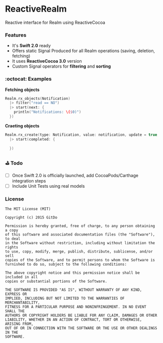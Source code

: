 # ReactiveRealm
Reactive interface for Realm using ReactiveCocoa


### Features
- It's **Swift 2.0** ready
- Offers static Signal Produced for all Realm operations (saving, deletion, fetching)
- It uses **ReactiveCocoa 3.0** version
- Custom Signal operators for **filtering** and **sorting**

### :octocat: Examples
**Fetching objects**
```swift
Realm.rx_objects(Notification) 
  |> filter("read == NO")
  |> start(next: {
    println("Notifications: \($0)")
  })
```
**Craeting objects**
```swift
Realm.rx_create(type: Notification, value: notification, update = true, thread: .BackgroundThread)
  |> start(completed: {
  
  })
```

### :golf: Todo
- [ ] Once Swift 2.0 is officially launched, add CocoaPods/Carthage integration steps
- [ ] Include Unit Tests using real models

### License
```
The MIT License (MIT)

Copyright (c) 2015 GitDo

Permission is hereby granted, free of charge, to any person obtaining a copy
of this software and associated documentation files (the "Software"), to deal
in the Software without restriction, including without limitation the rights
to use, copy, modify, merge, publish, distribute, sublicense, and/or sell
copies of the Software, and to permit persons to whom the Software is
furnished to do so, subject to the following conditions:

The above copyright notice and this permission notice shall be included in all
copies or substantial portions of the Software.

THE SOFTWARE IS PROVIDED "AS IS", WITHOUT WARRANTY OF ANY KIND, EXPRESS OR
IMPLIED, INCLUDING BUT NOT LIMITED TO THE WARRANTIES OF MERCHANTABILITY,
FITNESS FOR A PARTICULAR PURPOSE AND NONINFRINGEMENT. IN NO EVENT SHALL THE
AUTHORS OR COPYRIGHT HOLDERS BE LIABLE FOR ANY CLAIM, DAMAGES OR OTHER
LIABILITY, WHETHER IN AN ACTION OF CONTRACT, TORT OR OTHERWISE, ARISING FROM,
OUT OF OR IN CONNECTION WITH THE SOFTWARE OR THE USE OR OTHER DEALINGS IN THE
SOFTWARE.
```
